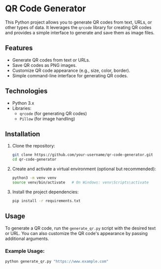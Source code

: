 # QR Code Generator

This Python project allows you to generate QR codes from text, URLs, or other types of data. It leverages the `qrcode` library for creating QR codes and provides a simple interface to generate and save them as image files.

## Features

- Generate QR codes from text or URLs.
- Save QR codes as PNG images.
- Customize QR code appearance (e.g., size, color, border).
- Simple command-line interface for generating QR codes.

## Technologies

- Python 3.x
- Libraries:
  - `qrcode` (for generating QR codes)
  - `Pillow` (for image handling)
  
## Installation

1. Clone the repository:

    ```bash
    git clone https://github.com/your-username/qr-code-generator.git
    cd qr-code-generator
    ```

2. Create and activate a virtual environment (optional but recommended):

    ```bash
    python3 -m venv venv
    source venv/bin/activate   # On Windows: venv\Scripts\activate
    ```

3. Install the project dependencies:

    ```bash
    pip install -r requirements.txt
    ```

## Usage

To generate a QR code, run the `generate_qr.py` script with the desired text or URL. You can also customize the QR code's appearance by passing additional arguments.

### Example Usage:

```bash
python generate_qr.py "https://www.example.com"
